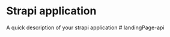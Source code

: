 # Strapi application

A quick description of your strapi application
#   l a n d i n g P a g e - a p i  
 